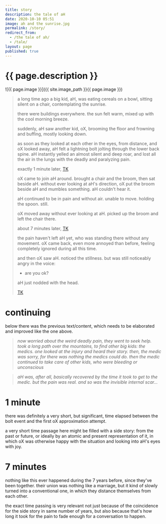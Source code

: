 ```yaml
---
title: story
description: the tale of aH
date: 2020-10-10 05:51
image: ah and the sunrise.jpg
permalink: /story/
redirect_from:
  - /the tale of ah/
  - /tale/
layout: page
published: true
---
```


# {{ page.description }}

![{{ page.image }}]({{ site.image_path }}{{ page.image }})

> a long time ago a big kid, aH, was eating cereals on a bowl, sitting silent on a chair, contemplating the sunrise.
> 
> there were buildings everywhere. the sun felt warm, mixed up with the cool morning breeze.
> 
> suddenly, aH saw another kid, oX, brooming the floor and frowning and buffing, mostly looking down.
> 
> as soon as they looked at each other in the eyes, from distance, and oX looked away, aH felt a lightning bolt jolting through the lower back spine. aH instantly yelled an almost silent and deep roar, and lost all the air in the lungs with the deadly and paralyzing pain.
> 
> exactly 1 minute later, [TK](#1-minute)
> 
> oX came to join aH around. brought a chair and the broom, then sat beside aH. without ever looking at aH's direction, oX put the broom beside aH and mumbles something. aH couldn't hear it.
> 
> aH continued to be in pain and without air. unable to move. holding the spoon. still.
> 
> oX moved away without ever looking at aH. picked up the broom and left the chair there.
> 
> about 7 minutes later, [TK](#7-minutes)
> 
> the pain haven't left aH yet, who was standing there without any movement. oX came back, even more annoyed than before, feeling completely ignored during all this time.
> 
> and then oX saw aH. noticed the stillness. but was still noticeably angry in the voice:
> 
> - are you ok?
> 
> aH just nodded with the head.
> 
> [TK](#continuing)

# continuing

below there was the previous text/content, which needs to be elaborated and improved like the one above.

> *now worried about the weird deadly pain, they went to seek help. took a long path over the mountains, to find other big kids: the medics. one looked at the injury and heard their story. then, the medic was sorry, for there was nothing the medics could do. then the medic continued to take care of other kids, who were bleeding or unconscious*

> *aH was, after all, basically recovered by the time it took to get to the medic. but the pain was real. and so was the invisible internal scar...*

# 1 minute

there was definitely a very short, but significant, time elapsed between the bolt event and the first oX approximation attempt.

a very short time passage here might be filled with a side story: from the past or future, or ideally by an atomic and present representation of it, in which oX was otherwise happy with the situation and looking into aH's eyes with joy.

# 7 minutes

nothing like this ever happened during the 7 years before, since they've been together. their union was nothing like a marriage, but it kind of slowly turned into a conventional one, in which they distance themselves from each other.

the exact time passing is very relevant not just because of the coincidence for the side story in same number of years, but also because that's how long it took for the pain to fade enough for a conversation to happen.
